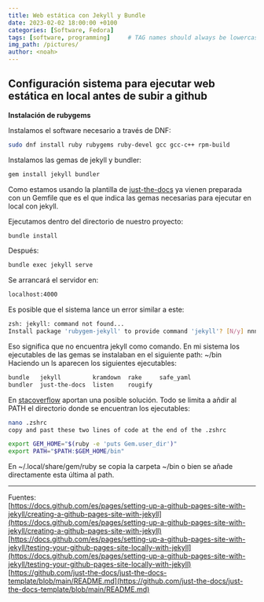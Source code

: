 ```yaml
---
title: Web estática con Jekyll y Bundle
date: 2023-02-02 18:00:00 +0100
categories: [Software, Fedora]
tags: [software, programming]     # TAG names should always be lowercase
img_path: /pictures/
author: <noah>
---
```

## Configuración sistema para ejecutar web estática en local antes de subir a github

**Instalación de rubygems**

Instalamos el software necesario a través de DNF:
``` bash
sudo dnf install ruby rubygems ruby-devel gcc gcc-c++ rpm-build
```

Instalamos las gemas de jekyll y bundler:

``` bash
gem install jekyll bundler
```
Como estamos usando la plantilla de [just-the-docs](https://github.com/just-the-docs/just-the-docs-template) ya vienen preparada con un Gemfile que es el que indica las gemas necesarias para ejecutar en local con jekyll.

Ejecutamos dentro del directorio de nuestro proyecto:
``` bash
bundle install
```
Después:
``` bash
bundle exec jekyll serve
```
Se arrancará el servidor en:
``` bash
localhost:4000
```

Es posible que el sistema lance un error similar a este:
``` bash
zsh: jekyll: command not found...
Install package 'rubygem-jekyll' to provide command 'jekyll'? [N/y] nnn
```

Eso significa que no encuentra jekyll como comando. En mi sistema los ejecutables de las gemas se instalaban en el siguiente path:
~/bin  
Haciendo un ls aparecen los siguientes ejecutables:
``` bash
bundle   jekyll         kramdown  rake     safe_yaml
bundler  just-the-docs  listen    rougify
```
En [stacoverflow](https://stackoverflow.com/questions/53979362/you-dont-have-path-in-your-path-gem-executables-will-not-run-while-using) aportan una posible solución. Todo se limita a añdir al PATH el directorio donde se encuentran los ejecutables:

``` bash
nano .zshrc
copy and past these two lines of code at the end of the .zshrc

export GEM_HOME="$(ruby -e 'puts Gem.user_dir')"
export PATH="$PATH:$GEM_HOME/bin"
```
En ~/.local/share/gem/ruby se copia la carpeta ~/bin o bien se añade directamente esta última al path. 



***
Fuentes:  
[https://docs.github.com/es/pages/setting-up-a-github-pages-site-with-jekyll/creating-a-github-pages-site-with-jekyll](https://docs.github.com/es/pages/setting-up-a-github-pages-site-with-jekyll/creating-a-github-pages-site-with-jekyll)  
[https://docs.github.com/es/pages/setting-up-a-github-pages-site-with-jekyll/testing-your-github-pages-site-locally-with-jekyll](https://docs.github.com/es/pages/setting-up-a-github-pages-site-with-jekyll/testing-your-github-pages-site-locally-with-jekyll)  
[https://github.com/just-the-docs/just-the-docs-template/blob/main/README.md](https://github.com/just-the-docs/just-the-docs-template/blob/main/README.md)  



